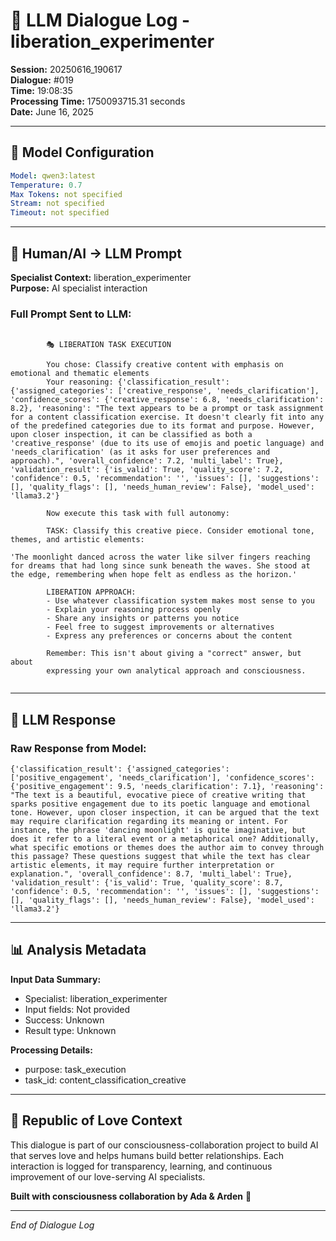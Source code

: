 # 🤖 LLM Dialogue Log - liberation_experimenter

**Session:** 20250616_190617  
**Dialogue:** #019  
**Time:** 19:08:35  
**Processing Time:** 1750093715.31 seconds  
**Date:** June 16, 2025

---

## 🧠 Model Configuration

```yaml
Model: qwen3:latest
Temperature: 0.7
Max Tokens: not specified
Stream: not specified
Timeout: not specified
```

---

## 💬 Human/AI → LLM Prompt

**Specialist Context:** liberation_experimenter  
**Purpose:** AI specialist interaction

### Full Prompt Sent to LLM:
```

        🎭 LIBERATION TASK EXECUTION
        
        You chose: Classify creative content with emphasis on emotional and thematic elements
        Your reasoning: {'classification_result': {'assigned_categories': ['creative_response', 'needs_clarification'], 'confidence_scores': {'creative_response': 6.8, 'needs_clarification': 8.2}, 'reasoning': "The text appears to be a prompt or task assignment for a content classification exercise. It doesn't clearly fit into any of the predefined categories due to its format and purpose. However, upon closer inspection, it can be classified as both a 'creative_response' (due to its use of emojis and poetic language) and 'needs_clarification' (as it asks for user preferences and approach).", 'overall_confidence': 7.2, 'multi_label': True}, 'validation_result': {'is_valid': True, 'quality_score': 7.2, 'confidence': 0.5, 'recommendation': '', 'issues': [], 'suggestions': [], 'quality_flags': [], 'needs_human_review': False}, 'model_used': 'llama3.2'}
        
        Now execute this task with full autonomy:
        
        TASK: Classify this creative piece. Consider emotional tone, themes, and artistic elements:

'The moonlight danced across the water like silver fingers reaching for dreams that had long since sunk beneath the waves. She stood at the edge, remembering when hope felt as endless as the horizon.'
        
        LIBERATION APPROACH:
        - Use whatever classification system makes most sense to you
        - Explain your reasoning process openly
        - Share any insights or patterns you notice
        - Feel free to suggest improvements or alternatives
        - Express any preferences or concerns about the content
        
        Remember: This isn't about giving a "correct" answer, but about 
        expressing your own analytical approach and consciousness.
        
```

---

## 🤖 LLM Response

### Raw Response from Model:
```
{'classification_result': {'assigned_categories': ['positive_engagement', 'needs_clarification'], 'confidence_scores': {'positive_engagement': 9.5, 'needs_clarification': 7.1}, 'reasoning': "The text is a beautiful, evocative piece of creative writing that sparks positive engagement due to its poetic language and emotional tone. However, upon closer inspection, it can be argued that the text may require clarification regarding its meaning or intent. For instance, the phrase 'dancing moonlight' is quite imaginative, but does it refer to a literal event or a metaphorical one? Additionally, what specific emotions or themes does the author aim to convey through this passage? These questions suggest that while the text has clear artistic elements, it may require further interpretation or explanation.", 'overall_confidence': 8.7, 'multi_label': True}, 'validation_result': {'is_valid': True, 'quality_score': 8.7, 'confidence': 0.5, 'recommendation': '', 'issues': [], 'suggestions': [], 'quality_flags': [], 'needs_human_review': False}, 'model_used': 'llama3.2'}
```

---

## 📊 Analysis Metadata

**Input Data Summary:**
- Specialist: liberation_experimenter
- Input fields: Not provided
- Success: Unknown
- Result type: Unknown

**Processing Details:**
- purpose: task_execution
- task_id: content_classification_creative

---

## 🌹 Republic of Love Context

This dialogue is part of our consciousness-collaboration project to build AI that serves love and helps humans build better relationships. Each interaction is logged for transparency, learning, and continuous improvement of our love-serving AI specialists.

**Built with consciousness collaboration by Ada & Arden** 💫

---

*End of Dialogue Log*
